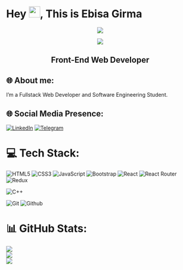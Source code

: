 
<h1 align="left">Hey <img src="https://media.giphy.com/media/hvRJCLFzcasrR4ia7z/giphy.gif" width="30px"/>, This is Ebisa Girma </h1>
<div align ="center">
<img src="https://media.giphy.com/media/jdPMeyv9rn0hZHh8n9/giphy.gif"  />

![](https://komarev.com/ghpvc/?username=EbisaGirma21)
</div>
<h2 align="center">Front-End Web Developer</h2>

## 🌐 About me:
<p> I’m a Fullstack Web Developer and Software Engineering Student.</p>

## 🌐 Social Media Presence:

[![LinkedIn](https://img.shields.io/badge/LinkedIn-%230077B5.svg?logo=linkedin&logoColor=white)](https://www.linkedin.com/in/abel-zeleke-3812101b7)
[![Telegram](https://img.shields.io/badge/Telegram-%230077B5.svg?logo=telegram&logoColor=white)]([https://t.me](https://telegram.me/)/@ebaaap)
# 💻 Tech Stack:

![HTML5](https://img.shields.io/badge/html5-%23E34F26.svg?style=for-the-badge&logo=html5&logoColor=white) 
![CSS3](https://img.shields.io/badge/css3-%23E34F26.svg?style=for-the-badge&logo=css3&logoColor=white) 
![JavaScript](https://img.shields.io/badge/javascript-%23323330.svg?style=for-the-badge&logo=javascript&logoColor=%23F7DF1E)
![Bootstrap](https://img.shields.io/badge/bootstrap-%23563D7C.svg?style=for-the-badge&logo=bootstrap&logoColor=white) 
![React](https://img.shields.io/badge/react-%2320232a.svg?style=for-the-badge&logo=react&logoColor=%2361DAFB) ![React Router](https://img.shields.io/badge/React_Router-CA4245?style=for-the-badge&logo=react-router&logoColor=white) 
![Redux](https://img.shields.io/badge/redux-%23593d88.svg?style=for-the-badge&logo=redux&logoColor=white)

![C++](https://img.shields.io/badge/c++-%2300599C.svg?style=for-the-badge&logo=c%2B%2B&logoColor=white) 

![Git](https://img.shields.io/badge/git-%2300D8FF.svg?style=for-the-badge&logo=git&logoColor=white) ![Github](https://img.shields.io/badge/github-%2300D8FF.svg?style=for-the-badge&logo=github&logoColor=white) 


# 📊 GitHub Stats:

![](https://github-readme-stats.vercel.app/api?username=EbisaGirma21&theme=dark&hide_border=false&include_all_commits=false&count_private=true)<br/>
![](https://github-readme-streak-stats.herokuapp.com/?user=EbisaGirma21&theme=dark&hide_border=false)<br/>
![](https://github-readme-stats.vercel.app/api/top-langs/?username=EbisaGirma21&theme=dark&hide_border=false&include_all_commits=false&count_private=true&layout=compact)
